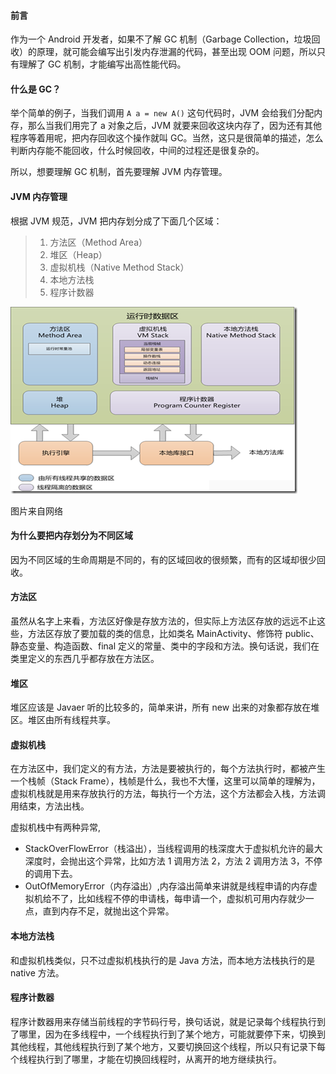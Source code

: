 #### 前言

作为一个 Android 开发者，如果不了解 GC 机制（Garbage Collection，垃圾回收）的原理，就可能会编写出引发内存泄漏的代码，甚至出现 OOM 问题，所以只有理解了 GC 机制，才能编写出高性能代码。

#### 什么是 GC？

举个简单的例子，当我们调用 `A a = new A()` 这句代码时，JVM 会给我们分配内存，那么当我们用完了 a 对象之后，JVM 就要来回收这块内存了，因为还有其他程序等着用呢，把内存回收这个操作就叫 GC。当然，这只是很简单的描述，怎么判断内存能不能回收，什么时候回收，中间的过程还是很复杂的。

所以，想要理解 GC 机制，首先要理解 JVM 内存管理。

#### JVM 内存管理

根据 JVM 规范，JVM 把内存划分成了下面几个区域：

>1. 方法区（Method Area）
>2. 堆区（Heap）
>3. 虚拟机栈（Native Method Stack）
>4. 本地方法栈
>5. 程序计数器

![](art/1.jpg)

图片来自网络

#### 为什么要把内存划分为不同区域

因为不同区域的生命周期是不同的，有的区域回收的很频繁，而有的区域却很少回收。

#### 方法区

虽然从名字上来看，方法区好像是存放方法的，但实际上方法区存放的远远不止这些，方法区存放了要加载的类的信息，比如类名 MainActivity、修饰符 public、静态变量、构造函数、final 定义的常量、类中的字段和方法。换句话说，我们在类里定义的东西几乎都存放在方法区。

#### 堆区

堆区应该是 Javaer 听的比较多的，简单来讲，所有 new 出来的对象都存放在堆区。堆区由所有线程共享。

#### 虚拟机栈

在方法区中，我们定义的有方法，方法是要被执行的，每个方法执行时，都被产生一个栈帧（Stack Frame），栈帧是什么，我也不大懂，这里可以简单的理解为，虚拟机栈就是用来存放执行的方法，每执行一个方法，这个方法都会入栈，方法调用结束，方法出栈。

虚拟机栈中有两种异常,

- StackOverFlowError（栈溢出），当线程调用的栈深度大于虚拟机允许的最大深度时，会抛出这个异常，比如方法 1 调用方法 2，方法 2 调用方法 3，不停的调用下去。
- OutOfMemoryError（内存溢出）,内存溢出简单来讲就是线程申请的内存虚拟机给不了，比如线程不停的申请栈，每申请一个，虚拟机可用内存就少一点，直到内存不足，就抛出这个异常。

#### 本地方法栈

和虚拟机栈类似，只不过虚拟机栈执行的是 Java 方法，而本地方法栈执行的是 native 方法。

#### 程序计数器

程序计数器用来存储当前线程的字节码行号，换句话说，就是记录每个线程执行到了哪里，因为在多线程中，一个线程执行到了某个地方，可能就要停下来，切换到其他线程，其他线程执行到了某个地方，又要切换回这个线程，所以只有记录下每个线程执行到了哪里，才能在切换回线程时，从离开的地方继续执行。